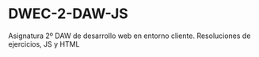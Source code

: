 # DWEC-2-DAW-JS

Asignatura 2º DAW de desarrollo web en entorno cliente. Resoluciones de ejercicios, JS y HTML
